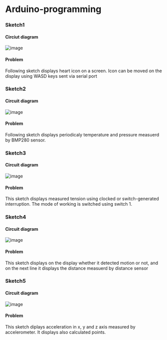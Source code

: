 # Arduino-programming

### Sketch1

#### Circiut diagram

![image](https://user-images.githubusercontent.com/81929485/159482903-212ba6b3-efb5-4ff5-88a6-17dd42c60501.png)


#### Problem
<p>Following sketch displays heart icon on a screen. Icon can be moved on the display using WASD keys sent via serial port</p>

### Sketch2

#### Circuit diagram

![image](https://user-images.githubusercontent.com/81929485/160672475-1ff8bee9-8097-4b1e-8150-0cadafb795e5.png)

#### Problem
<p>Following sketch displays periodicaly temperature and pressure measuerd by BMP280 sensor.</p>

### Sketch3

#### Circuit diagram
![image](https://user-images.githubusercontent.com/81929485/161784844-9963acaf-6f32-4ce4-aeb3-7793c625bb36.png)

#### Problem
<p>This sketch displays measured tension using clocked or switch-generated interruption. The mode of working is switched using switch 1.</p>

### Sketch4

#### Circuit diagram
![image](https://user-images.githubusercontent.com/81929485/163117950-2bdb9d4d-aeb9-4209-93d4-134646d1cdeb.png)

#### Problem
<p>This sketch displays on the display whether it detected motion or not, and on the next line it displays the distance measuerd by distance sensor</p>

### Sketch5

#### Circuit diagram
![image](https://user-images.githubusercontent.com/81929485/164208556-93eb1a42-afbb-49ee-bb5f-8f4f5e9dc1d1.png)

#### Problem
<p>This sketch diplays acceleration in x, y and z axis measured by accelerometer. It displays also calculated points.</p>
